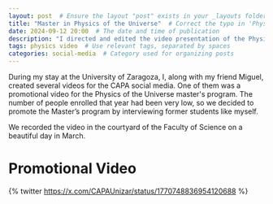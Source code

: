 ```yaml
---
layout: post  # Ensure the layout "post" exists in your _layouts folder
title: "Master in Physics of the Universe"  # Correct the typo in 'Physics'
date: 2024-09-12 20:00  # The date and time of publication
description: "I directed and edited the video presentation of the Physics of the Universe master's program."  # Descriptive meta description
tags: physics video  # Use relevant tags, separated by spaces
categories: social-media  # Category used for organizing posts
---
```


During my stay at the University of Zaragoza, I, along with my friend Miguel, created several videos for the CAPA social media. One of them was a promotional video for the Physics of the Universe master's program. The number of people enrolled that year had been very low, so we decided to promote the Master’s program by interviewing former students like myself.

We recorded the video in the courtyard of the Faculty of Science on a beautiful day in March.


# Promotional Video

{% twitter https://x.com/CAPAUnizar/status/1770748836954120688 %}

